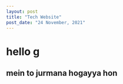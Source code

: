 ```yaml
---
layout: post
title: "Tech Website"
post_date: "24 November, 2021"
---
```


# hello g

## mein to jurmana hogayya hon
